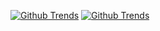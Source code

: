 [![Github Trends](https://api.githubtrends.io/user/svg/Coekjan/langs?time_range=one_year&theme=synthwaves)](https://githubtrends.io) [![Github Trends](https://api.githubtrends.io/user/svg/Coekjan/repos?time_range=one_year&group=other&theme=synthwaves)](https://githubtrends.io) 
